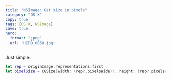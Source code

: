 ```yaml
---
title: "NSImage: Get size in pixels"
category: "OS X"
copy: true
tags: [OS X, NSImage]
cave: true
hero:
  format: 'jpeg'
  url: 'HERO_0058.jpg'
---
```

Just simple:
```swift
let rep = originImage.representations.first
let pixelSize = CGSize(width: (rep?.pixelsWide)!, height: (rep?.pixelsHigh)!)
```
